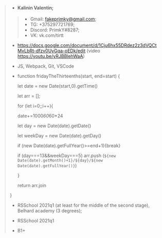 > + #### Kalinin Valentin;
>>+ Gmail: fakeprimky@gmail.com;
>> + TG: +375297721769;
>> + Discord: PrimkY#8287;
>> + VK: vk.com/tirtt
>
> + https://docs.google.com/document/d/1Cju6hx55DRdez2z3dVQCtMvLbRt-dfzv0UyGqa-oEDk/edit (video https://youtu.be/yRJBBlehWaA)
>
> + JS, Webpack, Git, VSCode 
>
> + function fridayTheThirteenths(start, end=start) {
> 
>   let date = new Date(start,0).getTime()
>   
>   let arr = [];
>   
>   for (let i=0;;i++){
>   
>     date+=1000*60*60*24
>     
>     let day = new Date(date).getDate()
>     
>     let weekDay = new Date(date).getDay()
>     
>     if (new Date(date).getFullYear()>=end+1){break}
>     
>     if (day===13&&weekDay===5) arr.push (`${new Date(date).getMonth()+1}/${day}/${new Date(date).getFullYear()}`)
>     
>   }
>   
>   return arr.join` `
>   
> }
>
> + RSSchool 2021q1 (at least for the middle of the second stage), Belhard academy (3 degrees);
>
> + RSSchool 2021q1 
>
> + B1+
